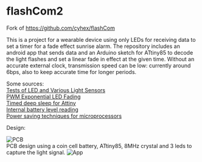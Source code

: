 # flashCom2
 Fork of https://github.com/cyhex/flashCom
 
 
 This is a project for a wearable device using only LEDs for receiving data to set a timer for a fade effect sunrise alarm.
 The repository includes an android app that sends data and an Arduino sketch for ATtiny85 to decode the light flashes and set a linear fade in effect at the given time.
 Without an accurate external clock, transmission speed can be low: currently around 6bps, also to keep accurate time for longer periods. 
 
 Some sources:  
 [Tests of LED and Various Light Sensors](https://www.instructables.com/id/Tests-of-LEDs-and-Various-Light-Sensors/)  
 [PWM Exponential LED Fading](https://diarmuid.ie/blog/pwm-exponential-led-fading-on-arduino-or-other-platforms)  
 [Timed deep sleep for Attiny](https://github.com/connornishijima/TinySnore)  
 [Internal battery level reading](https://github.com/cano64/ArduinoSystemStatus)  
 [Power saving techniques for microprocessors](https://www.gammon.com.au/forum/?id=11497)  


Design:  

![PCB](https://i.ibb.co/zmmqdgV/PCB-PCB-2020-01-27-19-44-28-20200131153600.png)  
PCB design using a coin cell battery, ATtiny85, 8MHz crystal and 3 leds to capture the light signal.
![App](https://raw.githubusercontent.com/Rkirmann/flashCom2/master/Android/Screenshot_2020-02-09-22-23-20-495_com.cyhex.flashcom.jpg)


